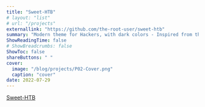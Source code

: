 ```yaml
---
title: "Sweet-HTB"
# layout: "list"
# url: "/projects"
externallink: "https://github.com/the-root-user/sweet-htb"
summary: "Modern theme for Hackers, with dark colors - Inspired from the UI of Hackthebox"
ShowReadingTime: false
# ShowBreadcrumbs: false
ShowToc: false
shareButtons: " "
cover:
  image: "/blog/projects/P02-Cover.png"
  caption: "cover"
date: 2022-07-29
---
```


[Sweet-HTB](https://github.com/the-root-user/sweet-htb)